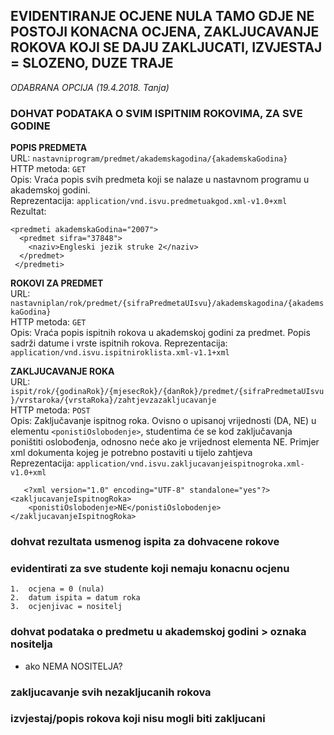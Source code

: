 ## EVIDENTIRANJE OCJENE NULA TAMO GDJE NE POSTOJI KONACNA OCJENA, ZAKLJUCAVANJE ROKOVA KOJI SE DAJU ZAKLJUCATI, IZVJESTAJ = SLOZENO, DUZE TRAJE  
_ODABRANA OPCIJA (19.4.2018. Tanja)_


### DOHVAT PODATAKA O SVIM ISPITNIM ROKOVIMA, ZA SVE GODINE  
**POPIS PREDMETA**  
URL: `nastavniprogram/predmet/akademskagodina/{akademskaGodina}`  
HTTP metoda: `GET`  
Opis: Vraća popis svih predmeta koji se nalaze u nastavnom programu u akademskoj godini.  
Reprezentacija: `application/vnd.isvu.predmetuakgod.xml-v1.0+xml`  
Rezultat: 
```{xml}
<predmeti akademskaGodina="2007">
  <predmet sifra="37848">
    <naziv>Engleski jezik struke 2</naziv>
  </predmet>
 </predmeti>
```

**ROKOVI ZA PREDMET**    
URL: `nastavniplan/rok/predmet/{sifraPredmetaUIsvu}/akademskagodina/{akademskaGodina}`  
HTTP metoda: `GET`  
Opis: Vraća popis ispitnih rokova u akademskoj godini za predmet. Popis sadrži datume i vrste ispitnih rokova.
Reprezentacija: `application/vnd.isvu.ispitniroklista.xml-v1.1+xml`

**ZAKLJUCAVANJE ROKA**  
URL: `ispit/rok/{godinaRok}/{mjesecRok}/{danRok}/predmet/{sifraPredmetaUIsvu}/vrstaroka/{vrstaRoka}/zahtjevzazakljucavanje`  
HTTP metoda: `POST`  
Opis: Zaključavanje ispitnog roka. Ovisno o upisanoj vrijednosti (DA, NE) u elementu `<ponistiOslobodenje>`, studentima će se kod zaključavanja poništiti oslobođenja, odnosno neće ako je vrijednost elementa NE. Primjer xml dokumenta kojeg je potrebno postaviti u tijelo zahtjeva  
Reprezentacija: `application/vnd.isvu.zakljucavanjeispitnogroka.xml-v1.0+xml`  
```{xml}
   <?xml version="1.0" encoding="UTF-8" standalone="yes"?>
<zakljucavanjeIspitnogRoka>	
	<ponistiOslobodenje>NE</ponistiOslobodenje>
</zakljucavanjeIspitnogRoka>

```



### dohvat rezultata usmenog ispita za dohvacene rokove




### evidentirati za sve studente koji nemaju konacnu ocjenu
    1.	ocjena = 0 (nula)
    2.	datum ispita = datum roka
    3.	ocjenjivac = nositelj




### dohvat podataka o predmetu u akademskoj godini > oznaka nositelja

 -  ako NEMA NOSITELJA?




### zakljucavanje svih nezakljucanih rokova




### izvjestaj/popis rokova koji nisu mogli biti zakljucani
